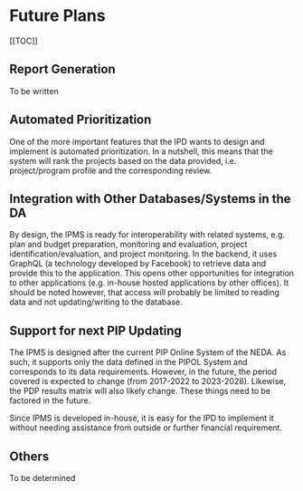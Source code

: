 # Future Plans

[[TOC]]

## Report Generation

To be written

## Automated Prioritization

One of the more important features that the IPD wants to design and implement is automated prioritization. In a nutshell, this means that the system will rank the projects based on the data provided, i.e. project/program profile and the corresponding review.

## Integration with Other Databases/Systems in the DA

By design, the IPMS is ready for interoperability with related systems, e.g. plan and budget preparation, monitoring and evaluation, project identification/evaluation, and project monitoring. In the backend, it uses GraphQL (a technology developed by Facebook) to retrieve data and provide this to the application. This opens other opportunities for integration to other applications (e.g. in-house hosted applications by other offices). It should be noted however, that access will probably be limited to reading data and not updating/writing to the database.

## Support for next PIP Updating

The IPMS is designed after the current PIP Online System of the NEDA. As such, it supports only the data defined in the PIPOL System and corresponds to its data requirements. However, in the future, the period covered is expected to change (from 2017-2022 to 2023-2028). Likewise, the PDP results matrix will also likely change. These things need to be factored in the future.

Since IPMS is developed in-house, it is easy for the IPD to implement it without needing assistance from outside or further financial requirement.

## Others

To be determined